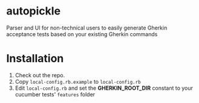 autopickle
==========

Parser and UI for non-technical users to easily generate Gherkin acceptance tests based on your existing Gherkin commands

Installation
============

1. Check out the repo.
2. Copy `local-config.rb.example` to `local-config.rb`
3. Edit `local-config.rb` and set the **GHERKIN_ROOT_DIR** constant to your cucumber tests' `features` folder
